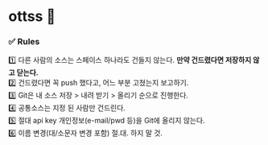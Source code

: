 # ottss :feet:
### :white_check_mark: Rules

:one: 다른 사람의 소스는 스페이스 하나라도 건들지 않는다. **만약 건드렸다면 저장하지 않고 닫는다.**<br>
:two: 건드렸다면 꼭 push 했다고, 어느 부분 고쳤는지 보고하기.<br>
:three: Git은 내 소스 저장 > 내려 받기 > 올리기 순으로 진행한다.<br>
:four: 공통소스는 지정 된 사람만 건드린다.<br>
:five: 절대 api key 개인정보(e-mail/pwd 등)을 Git에 올리지 않는다.<br>
:six: 이름 변경(대/소문자 변경 포함) 절.대. 하지 말 것.
